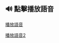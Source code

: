 ## 🔊 點擊播放語音
[播放語音](https://sibuzu.github.io/MyTest/speech.html)

[播放語音2](https://sibuzu.github.io/MyTest/n1.html)
